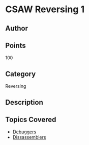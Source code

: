 # CSAW Reversing 1
## Author

## Points
100
## Category
Reversing
## Description

## Topics Covered

- [Debuggers](/reverse-engineering/what-is-gdb/)
- [Dissassemblers](/reverse-engineering/what-are-disassemblers/)
